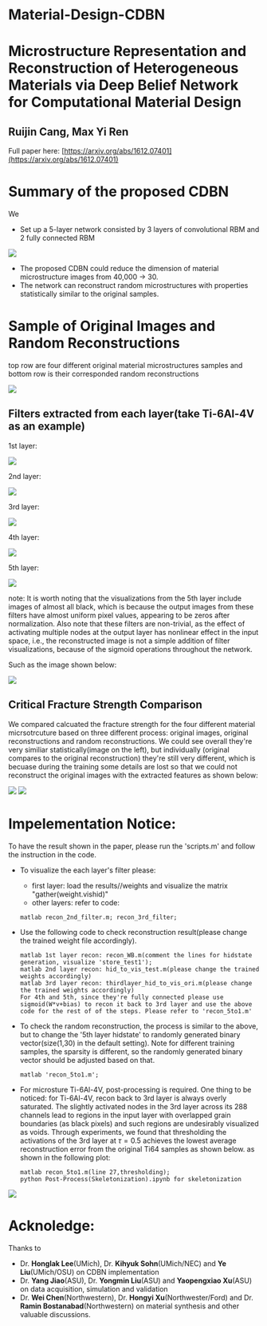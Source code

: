 # Material-Design-CDBN
# Microstructure Representation and Reconstruction of Heterogeneous Materials via Deep Belief Network for Computational Material Design
## Ruijin Cang, Max Yi Ren
Full paper here: [https://arxiv.org/abs/1612.07401](https://arxiv.org/abs/1612.07401)
# Summary of the proposed CDBN
We 
- Set up a 5-layer network consisted by 3 layers of convolutional RBM and 2 fully connected RBM

![](images/configuration.PNG)

- The proposed CDBN could reduce the dimension of material microstructure images from 40,000 -> 30.
- The network can reconstruct random microstructures with properties statistically similar to the original samples.

# Sample of Original Images and Random Reconstructions
top row are four different original material microstructures samples and bottom row is their corresponded random reconstructions

![](images/imagecompare2.PNG)

## Filters extracted from each layer(take Ti-6Al-4V as an example)
1st layer:

![](images/1st_layer_filter.png)

2nd layer:

![](images/2nd_layer_filter.png)

3rd layer:

![](images/3rd_layer_filter.png)

4th layer:

![](images/4th_layer_filter.png)

5th layer:

![](images/5th_layer_filter.png)

note: It is worth noting that the visualizations from the 5th layer include images of almost all black, which is because the output images from these filters have almost uniform pixel values, appearing to be zeros after normalization. 
Also note that these filters are non-trivial, as the effect of activating multiple nodes at the output layer has nonlinear effect in the input space, i.e., the reconstructed image is not a simple addition of filter visualizations, because of the sigmoid operations throughout the network.

Such as the image shown below:

![](images/filter_activation.PNG)

## Critical Fracture Strength Comparison
We compared calcuated the fracture strength for the four different material micrsotrcuture based on three different process: original images,
original reconstructions and random reconstructions. We could see overall they're very similiar statistically(image on the left), but individually
(original compares to the original reconstruction) they're still very different, which is becuase during the training some details are lost
so that we could not reconstruct the original images with the extracted features as shown below:

![](images/compare.PNG)
![](images/compare2.PNG) 

# Impelementation Notice:
To have the result shown in the paper, please run the 'scripts.m' and follow the instruction in the code.
- To visualize the each layer's filter please:
  * first layer: load the results//weights and visualize the matrix "gather(weight.vishid)"
  * other layers: refer to code:
  ```
  matlab recon_2nd_filter.m; recon_3rd_filter;
  ```
- Use the following code to check reconstruction result(please change the trained weight file accordingly). 

  ```
  matlab 1st layer recon: recon_WB.m(comment the lines for hidstate generation, visualize 'store_test1');
  matlab 2nd layer recon: hid_to_vis_test.m(please change the trained weights accordingly)
  matlab 3rd layer recon: thirdlayer_hid_to_vis_ori.m(please change the trained weights accordingly)
  For 4th and 5th, since they're fully connected please use sigmoid(W*v+bias) to recon it back to 3rd layer and use the above code for the rest of of the steps. Please refer to 'recon_5to1.m'
  ```
  
  
- To check the random reconstruction, the process is similar to the above, but to change the '5th layer hidstate' to randomly generated binary vector(size(1,30) in the default setting). Note for different training samples, the sparsity is different, so the randomly generated binary vector should be adjusted based on that.

  ```
  matlab 'recon_5to1.m';
  ```
- For microsture Ti-6Al-4V, post-processing is required. One thing to be noticed: for Ti-6Al-4V, recon back to 3rd layer is always overly saturated. The slightly activated nodes in the 3rd layer across its 288 channels lead to regions in the input layer with overlapped grain boundaries (as black pixels) and such regions are undesirably visualized as voids. Through experiments, we found that thresholding the activations of the 3rd layer at $\tau=0.5$ achieves the lowest average reconstruction error from the original Ti64 samples as shown below. as shown in the following plot:

  ```
  matlab recon_5to1.m(line 27,thresholding);
  python Post-Process(Skeletonization).ipynb for skeletonization
  ```

![](images/post_processing.PNG)

# Acknoledge:
Thanks to
- Dr. **Honglak Lee**(UMich), Dr. **Kihyuk Sohn**(UMich/NEC) and **Ye Liu**(UMich/OSU) on CDBN implementation
- Dr. **Yang Jiao**(ASU), Dr. **Yongmin Liu**(ASU) and **Yaopengxiao Xu**(ASU) on data acquisition, simulation and validation
- Dr. **Wei Chen**(Northwestern), Dr. **Hongyi Xu**(Northwester/Ford) and Dr. **Ramin Bostanabad**(Northwestern) on material synthesis and other valuable discussions. 
